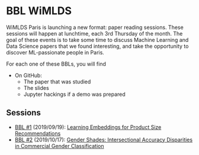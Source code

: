 # BBL WiMLDS

WiMLDS Paris is launching a new format: paper reading sessions. These sessions will happen at lunchtime, each 3rd Thursday of the month. The goal of these events is to take some time to discuss Machine Learning and Data Science papers that we found interesting, and take the opportunity to discover ML-passionate people in Paris.


For each one of these BBLs, you will find
* On GitHub:
  * The paper that was studied
  * The slides
  * Jupyter hackings if a demo was prepared

## Sessions

* [BBL #1](2019-09-19/Readme.md) (2019/09/19): [Learning Embeddings for Product Size Recommendations](https://bit.ly/2Z88rff)
* [BBL #2](2019-10-17/Readme.md) (2019/10/17): [Gender Shades: Intersectional Accuracy Disparities in Commercial Gender Classification](https://bit.ly/2lFtFTR)

